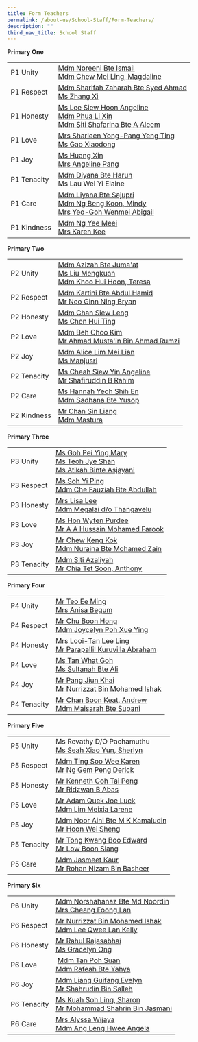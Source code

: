 ```yaml
---
title: Form Teachers
permalink: /about-us/School-Staff/Form-Teachers/
description: ""
third_nav_title: School Staff
---
```

**Primary One**

|  |  |
| -------- | -------- | 
| P1 Unity    | [Mdm Noreeni Bte Ismail](mailto:noreeni_ismail@moe.edu.sg)<br>[Mdm Chew Mei Ling, Magdaline](mailto:chew_mei_ling_magdaline@moe.edu.sg)    | 
|P1 Respect| [Mdm Sharifah Zaharah Bte Syed Ahmad](mailto:sharifah_zaharah_syed_ahma@moe.edu.sg)<br>[Ms Zhang Xi](mailto:zhang_xi@moe.edu.sg)
|P1 Honesty|[Ms Lee Siew Hoon Angeline](mailto:lee_siew_hoon_angeline@moe.edu.sg)<br>[Mdm Phua Li Xin](mailto:phua_li_xin@moe.edu.sg)<br>[Mdm Siti Shafarina Bte A Aleem](mailto:siti_shafarina_abdul_aleem@moe.edu.sg)
|P1 Love|[Mrs Sharleen Yong-Pang Yeng Ting](mailto:sharleen_yong-pang_yeng_ting@moe.edu.sg)<br>[Ms Gao Xiaodong](mailto:gao_xiaodong@moe.edu.sg)
|P1 Joy|[Ms Huang Xin](mailto:xin_huang@moe.edu.sg)<br>[Mrs Angeline Pang](mailto:angeline_pang@moe.edu.sg)
|P1 Tenacity|[Mdm Diyana Bte Harun](mailto:diyana_harun@moe.edu.sg)<br>Ms Lau Wei Yi Elaine
|P1 Care|[Mdm Liyana Bte Sajupri](mailto:liyana_sajupri@moe.edu.sg)<br>[Mdm Ng Beng Koon, Mindy](mailto:ng_beng_koon@moe.edu.sg)<br>[Mrs Yeo-Goh Wenmei Abigail](mailto:goh_wenmei_abigail@moe.edu.sg)
|P1 Kindness|[Mdm Ng Yee Meei](mailto:ng_yee_meei@moe.edu.sg)<br>[Mrs Karen Kee](mailto:karen_kee@moe.edu.sg)

**Primary Two**

|  |  |
| -------- | -------- | 
|P2 Unity|[Mdm Azizah Bte Juma'at](mailto:azizah_jumaat@moe.edu.sg)<br>[Ms Liu Mengkuan](mailto:liu_meng_kuan@moe.edu.sg)<br>[Mdm Khoo Hui Hoon, Teresa](mailto:khoo_hui_hoon@moe.edu.sg)
|P2 Respect|[Mdm Kartini Bte Abdul Hamid](mailto:kartini_abdul_hamid@moe.edu.sg)<br>[Mr Neo Ginn Ning Bryan](mailto:bryan_neo_ginn_ning@moe.edu.sg)
|P2 Honesty|[Mdm Chan Siew Leng](mailto:chan_siew_leng@moe.edu.sg)<br>[Ms Chen Hui Ting](mailto:chen_hui_ting@moe.edu.sg)
|P2 Love|[Mdm Beh Choo Kim](mailto:beh_choo_kim@moe.edu.sg)<br>[Mr Ahmad Musta'in Bin Ahmad Rumzi](mailto:ahmad_mustain@moe.edu.sg)
|P2 Joy|[Mdm Alice Lim Mei Lian](mailto:lim_mei_lian_alice@moe.edu.sg)<br>[Ms Manjusri](mailto:manjusri_veeragoo_sg@moe.edu.sg)|
|P2 Tenacity|[Ms Cheah Siew Yin Angeline](mailto:cheah_siew_yin_angeline@moe.edu.sg)<br>[Mr Shafiruddin B Rahim](mailto:shafiruddin_b_rahim@moe.edu.sg)
|P2 Care|[Ms Hannah Yeoh Shih En](mailto:hannah_yeoh_shih_en@moe.edu.sg)<br>[Mdm Sadhana Bte Yusop](mailto:sadhana_yusop@moe.edu.sg)
|P2 Kindness|[Mr Chan Sin Liang](mailto:chan_sin_liang@moe.edu.sg)<br>[Mdm Mastura](mailto:mastura_noordin@moe.edu.sg)

**Primary Three**

|  |  |
| -------- | -------- | 
|P3 Unity|[Ms Goh Pei Ying Mary](mailto:goh_pei_ying_mary@moe.edu.sg)<br>[Ms Teoh Jye Shan](mailto:teoh_jye_shan@moe.edu.sg)<br>[Ms Atikah Binte Asjayani](mailto:atikah_asjayani@moe.edu.sg)
|P3 Respect|[Ms Soh Yi Ping](mailto:soh_yi_ping@moe.edu.sg)<br>[Mdm Che Fauziah Bte Abdullah](mailto:che_fauziah_abdullah@moe.edu.sg)
|P3 Honesty|[Mrs Lisa Lee](mailto:lisa_lee-chong@moe.edu.sg)<br>[Mdm Megalai d/o Thangavelu](mailto:megalai_thangavelu@moe.edu.sg)
|P3 Love|[Ms Hon Wyfen Purdee](mailto:hon_wyfen_purdee@moe.edu.sg)<br>[Mr A A Hussain Mohamed Farook](mailto:a_a_hussain_mohamed@moe.edu.sg)
|P3 Joy|[Mr Chew Keng Kok](mailto:chew_keng_kok@moe.edu.sg)<br>[Mdm Nuraina Bte Mohamed Zain](mailto:nuraina_mohamed_zain@moe.edu.sg)
|P3 Tenacity|[Mdm Siti Azaliyah](mailto:siti_azaliyah_abdul_majid@moe.edu.sg)<br>[Mr Chia Tet Soon, Anthony](mailto:chia_tet_soon_anthony@moe.edu.sg)

**Primary Four**

|  |  |
| -------- | -------- | 
|P4 Unity|[Mr Teo Ee Ming](mailto:teo_ee_ming@moe.edu.sg)<br>[Mrs Anisa Begum](mailto:anisa_begum@moe.edu.sg)
|P4 Respect|[Mr Chu Boon Hong](mailto:chu_boon_hong@moe.edu.sg)<br>[Mdm Joycelyn Poh Xue Ying](mailto:joycelyn_poh_xue_ying@moe.edu.sg)
|P4 Honesty|[Mrs Looi-Tan Lee Ling](mailto:looi-tan_lee_ling@moe.edu.sg)<br>[Mr Parapallil Kuruvilla Abraham](mailto:parapallil_kuruvilla_abraham@moe.edu.sg)
|P4 Love|[Ms Tan What Goh](mailto:tan_what_goh@moe.edu.sg)<br>[Ms Sultanah Bte Ali](mailto:sultanah_ali@moe.edu.sg)
|P4 Joy|[Mr Pang Jiun Khai](mailto:pang_jiun_khai@moe.edu.sg)<br>[Mr Nurrizzat Bin Mohamed Ishak](mailto:nurrizzat_mohamed_ishak@moe.edu.sg)
|P4 Tenacity|[Mr Chan Boon Keat, Andrew](mailto:chan_boon_keat@moe.edu.sg)<br>[Mdm Maisarah Bte Supani](mailto:maisarah_supani@moe.edu.sg)

**Primary Five**

|  |  |
| -------- | -------- | 
|P5 Unity|Ms Revathy D/O Pachamuthu <br>[Ms Seah Xiao Yun, Sherlyn](mailto:sherlyn_seah_xiao_yun@moe.edu.sg)
|P5 Respect|[Mdm Ting Soo Wee Karen](mailto:ting_soo_wee@moe.edu.sg)<br>[Mr Ng Gem Peng Derick](mailto:ng_gem_peng_derick@moe.edu.sg)
|P5 Honesty|[Mr Kenneth Goh Tai Peng](mailto:kenneth_goh_tai_peng@moe.edu.sg)<br>[Mr Ridzwan B Abas](mailto:ridzwan_b_abas@moe.edu.sg)
|P5 Love|[Mr Adam Quek Joe Luck](mailto:adam_quek_joe_luck@moe.edu.sg)<br>[Mdm Lim Meixia Larene](mailto:lim_mei_xia_larene@moe.edu.sg)
|P5 Joy|[Mdm Noor Aini Bte M K Kamaludin](mailto:noor_aini@moe.edu.sg)<br>[Mr Hoon Wei Sheng](mailto:hoon_wei_sheng@moe.edu.sg)
|P5 Tenacity|[Mr Tong Kwang Boo Edward](mailto:tong_kwang_boo@moe.edu.sg)<br>[Mr Low Boon Siang](mailto:low_boon_siang@moe.edu.sg)
|P5 Care|[Mdm Jasmeet Kaur](mailto:jasmeet_kaur@moe.edu.sg)<br>[Mr Rohan Nizam Bin Basheer](mailto:rohan_nizam_basheer@moe.edu.sg)

**Primary Six**

|  |  |
| -------- | -------- | 
|P6 Unity|[Mdm Norshahanaz Bte Md Noordin](mailto:norshahanaz_md_noordin@moe.edu.sg)<br>[Mrs Cheang Foong Lan](mailto:leong_foong_lan@moe.edu.sg)
|P6 Respect|[Mr Nurrizzat Bin Mohamed Ishak](mailto:nurrizzat_mohamed_ishak@moe.edu.sg)<br>[Mdm Lee Qwee Lan Kelly](mailto:lee_qwee_lan_kelly@moe.edu.sg)
|P6 Honesty|[Mr Rahul Rajasabhai](mailto:rahul_rajasabhai@moe.edu.sg)<br>[Ms Gracelyn Ong](mailto:ong_tze_min_gracelyn@moe.edu.sg)
|P6 Love| [Mdm Tan Poh Suan](mailto:tan_poh_suan_b@moe.edu.sg)<br>[Mdm Rafeah Bte Yahya](mailto:rafeah_yahya@moe.edu.sg)
|P6 Joy|[Mdm Liang Guifang Evelyn](mailto:liang_guifang_evelyn@moe.edu.sg)<br>[Mr Shahrudin Bin Salleh](mailto:shahrudin_salleh@moe.edu.sg)
|P6 Tenacity|[Ms Kuah Soh Ling, Sharon](mailto:kuah_soh_ling@moe.edu.sg)<br>[Mr Mohammad Shahrin Bin Jasmani](mailto:mohammad_shahrin_jasmani@moe.edu.sg)
|P6 Care|[Mrs Alyssa Wijaya](mailto:chng_hwee_hwee@moe.edu.sg)<br>[Mdm Ang Leng Hwee Angela](mailto:ang_leng_hwee@moe.edu.sg)